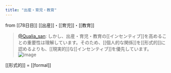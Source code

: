 ```yaml
---
title: "出産・育児・教育"
---
```


from [[78日目]]
[[出産]]・[[育児]]・[[教育]]
> [@Qualia_san](https://twitter.com/Qualia_san/status/1632733400099598336?s=20): しかし、出産・育児・教育の[[インセンティブ]]を高めることの重要性は理解しています。そのため、[[個人的な関係]]を[[形式的]]に認めるよりも、[[現実的]]な[[インセンティブ]]を優先しています。
> ![image](https://pbs.twimg.com/media/FqiiTxnagAAO-F2.png)

[[形式的]] = [[formal]]
